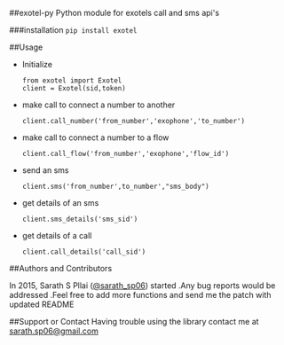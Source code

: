 ##exotel-py
Python module for exotels call and sms api's

###installation
`
pip install exotel
`

##Usage
 - Initialize

   ```
   from exotel import Exotel
   client = Exotel(sid,token)
   ```

- make call to connect a number to another
 
   ```
   client.call_number('from_number','exophone','to_number')
   ```

- make call to connect a number to a flow

   ```
   client.call_flow('from_number','exophone','flow_id')
   ```

- send an sms

   ```
   client.sms('from_number',to_number',"sms_body")
   ```

- get details of an sms

   ```
   client.sms_details('sms_sid')
   ```
- get details of a call

   ```
   client.call_details('call_sid')
   ```


##Authors and Contributors

In 2015, Sarath S Pllai ([@sarath_sp06](https://twitter.com/sarath_sp06)) started .Any bug reports would be addressed .Feel free to add more functions and send me the patch with updated README 

##Support or Contact
Having trouble using the library contact me at sarath.sp06@gmail.com
